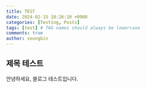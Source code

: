 ```yaml
---
title: TEST
date: 2024-02-15 10:26:10 +0900
categories: [Testing, Posts]
tags: [test] # TAG names should always be lowercase
comments: true
author: seungbin
---
```


## 제목 테스트

안녕하세요, 블로그 테스트입니다.
